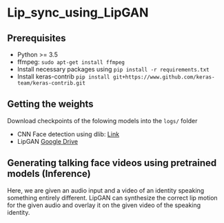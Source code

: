 # Lip_sync_using_LipGAN
Prerequisites
-------------
- Python >= 3.5
- ffmpeg: `sudo apt-get install ffmpeg`
- Install necessary packages using `pip install -r requirements.txt`
- Install keras-contrib `pip install git+https://www.github.com/keras-team/keras-contrib.git`

Getting the weights
----------
Download checkpoints of the folowing models into the `logs/` folder

- CNN Face detection using dlib: [Link](http://dlib.net/files/mmod_human_face_detector.dat.bz2)
- LipGAN [Google Drive](https://drive.google.com/file/d/1DtXY5Ei_V6QjrLwfe7YDrmbSCDu6iru1/view?usp=sharing)

Generating talking face videos using pretrained models (Inference)
-------

Here, we are given an audio input and a video of an identity speaking something entirely different.
LipGAN can synthesize the correct lip motion for the given audio and overlay it on the given video of the speaking identity.
